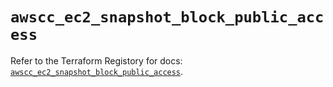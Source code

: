 # `awscc_ec2_snapshot_block_public_access`

Refer to the Terraform Registory for docs: [`awscc_ec2_snapshot_block_public_access`](https://registry.terraform.io/providers/hashicorp/awscc/0.70.0/docs/resources/ec2_snapshot_block_public_access).
